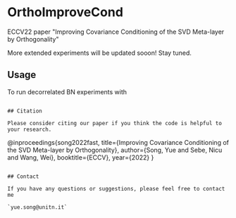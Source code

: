 # OrthoImproveCond
ECCV22 paper "Improving Covariance Conditioning of the SVD Meta-layer by Orthogonality"

More extended experiments will be updated sooon! Stay tuned.

## Usage

To run decorrelated BN experiments with 

```CUDA_VISIBLE_DEVICES=0 python main_cifar100.py --norm='zcanormbatch' --batch_size=128 --nog --olr --ow

## Citation

Please consider citing our paper if you think the code is helpful to your research.

```
@inproceedings{song2022fast,
  title={Improving Covariance Conditioning of the SVD Meta-layer by Orthogonality},
  author={Song, Yue and Sebe, Nicu and Wang, Wei},
  booktitle={ECCV},
  year={2022}
}
```

## Contact

If you have any questions or suggestions, please feel free to contact me

`yue.song@unitn.it`

